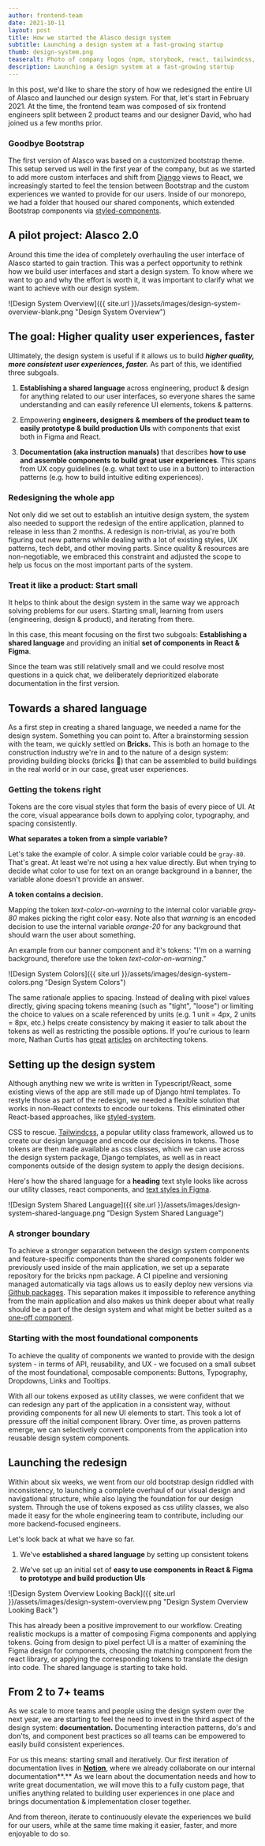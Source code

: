 ```yaml
---
author: frontend-team
date: 2021-10-11
layout: post
title: How we started the Alasco design system
subtitle: Launching a design system at a fast-growing startup
thumb: design-system.png
teaseralt: Photo of company logos (npm, storybook, react, tailwindcss, figma)
description: Launching a design system at a fast-growing startup
---
```


In this post, we'd like to share the story of how we redesigned the entire UI of Alasco and launched our design system. For that, let's start in February 2021. At the time, the frontend team was composed of six frontend engineers split between 2 product teams and our designer David, who had joined us a few months prior. 

### Goodbye Bootstrap

The first version of Alasco was based on a customized bootstrap theme. This setup served us well in the first year of the company, but as we started to add more custom interfaces and shift from [Django](https://www.djangoproject.com/) views to React, we increasingly started to feel the tension between Bootstrap and the custom experiences we wanted to provide for our users. Inside of our monorepo, we had a folder that housed our shared components, which extended Bootstrap components via [styled-components](https://styled-components.com/). 

## A pilot project: Alasco 2.0

Around this time the idea of completely overhauling the user interface of Alasco started to gain traction. This was a perfect opportunity to rethink how we build user interfaces and start a design system. To know where we want to go and why the effort is worth it, it was important to clarify what we want to achieve with our design system. 

![Design System Overview]({{ site.url }}/assets/images/design-system-overview-blank.png "Design System Overview")

## The goal: Higher quality user experiences, faster

Ultimately, the design system is useful if it allows us to build ***higher quality, more consistent user experiences, faster.*** As part of this, we identified three subgoals.

1) **Establishing a shared language** across engineering, product & design for anything related to our user interfaces, so everyone shares the same understanding and can easily reference UI elements, tokens & patterns.

2) Empowering **engineers, designers & members of the product team to easily prototype & build production UIs** with components that exist both in Figma and React.

3) **Documentation (aka instruction manuals)** that describes **how to use and assemble components** **to build great user experiences**. This spans from UX copy guidelines (e.g. what text to use in a button) to interaction patterns (e.g. how to build intuitive editing experiences).

### Redesigning the whole app

Not only did we set out to establish an intuitive design system, the system also needed to support the redesign of the entire application, planned to release in less than 2 months. A redesign is non-trivial, as you're both figuring out new patterns while dealing with a lot of existing styles, UX patterns, tech debt, and other moving parts. Since quality & resources are non-negotiable, we embraced this constraint and adjusted the scope to help us focus on the most important parts of the system.

### Treat it like a product: Start small

It helps to think about the design system in the same way we approach solving problems for our users. Starting small, learning from users (engineering, design & product), and iterating from there. 

In this case, this meant focusing on the first two subgoals: **Establishing a shared language** and providing an initial **set of components in React & Figma**.

Since the team was still relatively small and we could resolve most questions in a quick chat, we deliberately deprioritized elaborate documentation in the first version.

## Towards a shared language

As a first step in creating a shared language, we needed a name for the design system. Something you can point to. After a brainstorming session with the team, we quickly settled on **Bricks.** This is both an homage to the construction industry we're in and to the nature of a design system: providing building blocks (bricks 🧱) that can be assembled to build buildings in the real world or in our case, great user experiences.

### Getting the tokens right

Tokens are the core visual styles that form the basis of every piece of UI. At the core, visual appearance boils down to applying color, typography, and spacing consistently. 

**What separates a token from a simple variable?** 

Let's take the example of color. A simple color variable could be `gray-80`. That's great. At least we're not using a hex value directly. But when trying to decide what color to use for text on an orange background in a banner, the variable alone doesn't provide an answer. 
 
**A token contains a decision.** 

Mapping the token *text-color-on-warning* to the internal color variable *gray-80* makes picking the right color easy. Note also that *warning* is an encoded decision to use the internal variable *orange-20* for any background that should warn the user about something.


An example from our banner component and it's tokens: "I'm on a warning background, therefore use the token *text-color-on-warning*."

![Design System Colors]({{ site.url }}/assets/images/design-system-colors.png "Design System Colors")


The same rationale applies to spacing. Instead of dealing with pixel values directly, giving spacing tokens meaning (such as "tight", "loose") or limiting the choice to values on a scale referenced by units (e.g. 1 unit =  4px, 2 units = 8px, etc.) helps create consistency by making it easier to talk about the tokens as well as restricting the possible options. If you're curious to learn more, Nathan Curtis has [great](https://medium.com/eightshapes-llc/naming-tokens-in-design-systems-9e86c7444676) [articles](https://medium.com/eightshapes-llc/tokens-in-design-systems-25dd82d58421) on architecting tokens.

## Setting up the design system

Although anything new we write is written in Typescript/React, some existing views of the app are still made up of Django html templates. To restyle those as part of the redesign, we needed a flexible solution that works in non-React contexts to encode our tokens. This eliminated other React-based approaches, like [styled-system](https://styled-system.com/). 

CSS to rescue. [Tailwindcss](https://tailwindcss.com/), a popular utility class framework, allowed us to create our design language and encode our decisions in tokens. Those tokens are then made available as css classes, which we can use across the design system package, Django templates, as well as in react components outside of the design system to apply the design decisions. 

Here's how the shared language for a **heading** text style looks like across our utility classes, react components, and [text styles in Figma](https://www.figma.com/best-practices/typography-systems-in-figma/).

![Design System Shared Language]({{ site.url }}/assets/images/design-system-shared-language.png "Design System Shared Language")


### A stronger boundary

To achieve a stronger separation between the design system components and feature-specific components than the shared components folder we previously used inside of the main application, we set up a separate repository for the bricks npm package. A CI pipeline and versioning managed automatically via tags allows us to easily deploy new versions via [Github packages](https://github.com/features/packages). This separation makes it impossible to reference anything from the main application and also makes us think deeper about what really should be a part of the design system and what might be better suited as a [one-off component](https://bradfrost.com/blog/post/where-to-put-one-off-components/).

### Starting with the most foundational components

To achieve the quality of components we wanted to provide with the design system - in terms of API, reusability, and UX - we focused on a small subset of the most foundational, composable components: Buttons, Typography, Dropdowns, Links and Tooltips. 

With all our tokens exposed as utility classes, we were confident that we can redesign any part of the application in a consistent way, without providing components for all new UI elements to start. This took a lot of pressure off the initial component library. Over time, as proven patterns emerge, we can selectively convert components from the application into reusable design system components.

## Launching the redesign

Within about six weeks, we went from our old bootstrap design riddled with inconsistency, to launching a complete overhaul of our visual design and navigational structure, while also laying the foundation for our design system. Through the use of tokens exposed as css utility classes, we also made it easy for the whole engineering team to contribute, including our more backend-focused engineers. 

Let's look back at what we have so far.

1) We've **established a shared language** by setting up consistent tokens 

2) We've set up an initial set of **easy to use components in React & Figma to prototype and build production UIs**

![Design System Overview Looking Back]({{ site.url }}/assets/images/design-system-overview.png "Design System Overview Looking Back")


This has already been a positive improvement to our workflow. Creating realistic mockups is a matter of composing Figma components and applying tokens. Going from design to pixel perfect UI is a matter of examining the Figma design for components, choosing the matching component from the react library, or applying the corresponding tokens to translate the design into code. The shared language is starting to take hold. 

## From 2 to 7+ teams

As we scale to more teams and people using the design system over the next year, we are starting to feel the need to invest in the third aspect of the design system: **documentation.** Documenting interaction patterns, do's and don'ts, and component best practices so all teams can be empowered to easily build consistent experiences.

For us this means: starting small and iteratively. Our first iteration of documentation lives in **[Notion](https://www.notion.so/)**, where we already collaborate on our internal documentation**.** As we learn about the documentation needs and how to write great documentation, we will move this to a fully custom page, that unifies anything related to building user experiences in one place and brings documentation & implementation closer together.

And from thereon, iterate to continuously elevate the experiences we build for our users, while at the same time making it easier, faster, and more enjoyable to do so.
